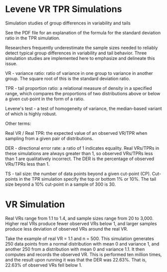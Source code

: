# Levene VR TPR Simulations
Simulation studies of group differences in variability and tails

See the PDF file for an explanation of the formula for the standard deviation ratio in the TPR simulation.

Researchers frequently underestimate the sample sizes needed to reliably detect typical group differences in variability and tail behavior. Three simulation studies are implemented here to emphasize and delineate this issue.


VR - variance ratio: ratio of variance in one group to variance in another group. The square root of this is the standard deviation ratio.

TPR - tail proportion ratio: a relational measure of density in a specified range, which compares the proportions of two distributions above or below a given cut-point in the form of a ratio.

Levene's test - a test of homogeneity of variance, the median-based variant of which is highly robust.


Other terms:

Real VR / Real TPR: the expected value of an observed VR/TPR when sampling from a given pair of distributions.

DER - directional error rate: a ratio of 1 indicates equality. Real VRs/TPRs in these simulations are always greater than 1, so observed VRs/TPRs less than 1 are qualitatively incorrect. The DER is the percentage of observed VRs/TPRs less than 1.

TS - tail size: the number of data points beyond a given cut-point (CP). Cut-points in the TPR simulation specify the top or bottom 1% or 10%. The tail size beyond a 10% cut-point in a sample of 300 is 30.

# VR Simulation
Real VRs range from 1.1 to 1.4, and sample sizes range from 20 to 3,000. Higher real VRs produce fewer observed VRs below 1, and larger samples produce less deviation of observed VRs around the real VR.

Take the example of real VR = 1.1 and n = 500. This simulation generates 250 data points from a normal distribution with mean 0 and variance 1, and another 250 from a distribution with mean 0 and variance 1.1. It then computes and records the observed VR. This is performed ten million times, and the result upon running it was that the DER was 22.63%. That is, 22.63% of observed VRs fell below 1.
